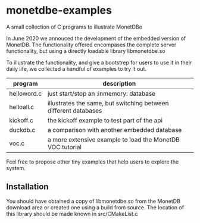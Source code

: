 # monetdbe-examples
A small collection of C programs to illustrate MonetDBe

In June 2020 we annouced the development of the embedded version of MonetDB. 
The functionality offered encompases the complete server functionality, but using
a directly loadable library libmonetdbe.so

To illustrate the functionality, and give a bootstrep for users to use it in their
daily life, we collected a handful of examples to try it out.

| program | description|
| ------------- | ----------------------------------------------------------- |
| helloword.c  |just start/stop an :inmemory: database |
|  helloall.c    |illustrates the same, but switching between different databases|
|  kickoff.c    |the kickoff example to test part of the api|
|  duckdb.c  |a comparison with another embedded database|
|  voc.c |a more extensive example to load the MonetDB VOC tutorial|

Feel free to propose other tiny examples that help users to explore the system.

## Installation
You should have obtained a copy of libmonetdbe.so from the MonetDB download area
or created one using a build from source. The location of this library should be made 
known in src/CMakeList.c
